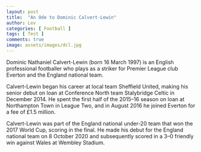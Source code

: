 ```yaml
---
layout: post
title:  "An Ode to Dominic Calvert-Lewin"
author: Lev
categories: [ Football ]
tags: [ Test ]
comments: true
image: assets/images/dcl.jpg
---
```

Dominic Nathaniel Calvert-Lewin (born 16 March 1997) is an English professional footballer who plays as a striker for Premier League club Everton and the England national team.

Calvert-Lewin began his career at local team Sheffield United, making his senior debut on loan at Conference North team Stalybridge Celtic in December 2014. He spent the first half of the 2015–16 season on loan at Northampton Town in League Two, and in August 2016 he joined Everton for a fee of £1.5 million.

Calvert-Lewin was part of the England national under-20 team that won the 2017 World Cup, scoring in the final. He made his debut for the England national team on 8 October 2020 and subsequently scored in a 3–0 friendly win against Wales at Wembley Stadium.

